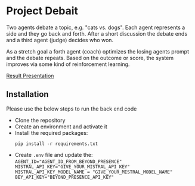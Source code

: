 # Project Debait

Two agents debate a topic, e.g. "cats vs. dogs". Each agent represents a side and they go back and forth. After a short discussion the debate ends and a third agent (judge) decides who won.

As a stretch goal a forth agent (coach) optimizes the losing agents prompt and the debate repeats. Based on the outcome or score, the system improves via some kind of reinforcement learning.

[Result Presentation](https://www.canva.com/design/DAGqZ-tM9oA/EexpPjRlaOjCbpoWjshZLQ/view?utm_content=DAGqZ-tM9oA&utm_campaign=designshare&utm_medium=link2&utm_source=uniquelinks&utlId=hf39e1a9da7)

## Installation 
Please use the below steps to run the back end code
- Clone the repository
- Create an environment and activate it
- Install the required packages:
   ```
   pip install -r requirements.txt
   ```
- Create `.env` file and update the:
`
AGENT_ID="AGENT_ID_FROM_BEYOND_PRESENCE"
MISTRAL_API_KEY="GIVE_YOUR_MISTRAL_API_KEY"
MISTRAL_API_KEY_MODEL_NAME = "GIVE_YOUR_MISTRAL_MODEL_NAME"
BEY_API_KEY="BEYOND_PRESENCE_API_KEY"
`
